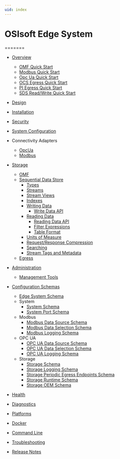 ```yaml
---
uid: index
---
```


# OSIsoft Edge System

=======

- [Overview](xref:edgeSystemOverview)
  - [OMF Quick Start](xref:omfQuickStart)
  - [Modbus Quick Start](xref:modbusQuickStart)
  - [Opc Ua Quick Start](xref:opcUaQuickStart)
  - [OCS Egress Quick Start](xref:ocsEgressQuickStart)
  - [PI Egress Quick Start](xref:piEgressQuickStart)
  - [SDS Read/Write Quick Start](xref:sdsQuickStart)
- [Design](xref:scalePerformance)
- [Installation](xref:installationOverview)
- [Security](xref:security)
- [System Configuration](xref:edgeSystemConfiguration)
- Connectivity Adapters
  - [OpcUa](xref:opcUaOverview)
  - [Modbus](xref:modbusOverview)
- [Storage](xref:)
  - [OMF](xref:omfOverview)
  - [Sequential Data Store](xref:sdsOverview)
    - [Types](xref:sdsTypes)
    - [Streams](xref:sdsStreams)
    - [Stream Views](xref:sdsStreamViews)
    - [Indexes](xref:sdsIndexes)
    - [Writing Data](xref:sdsWritingData)
      - [Write Data API](xref:sdsWritingDataApi)
    - [Reading Data](xref:sdsReadingData)
      - [Reading Data API](xref:sdsReadingDataApi)
      - [Filter Expressions](xref:sdsFilterExpressions)
      - [Table Format](xref:sdsTableFormat)
    - [Units of Measure](xref:unitsOfMeasure)
    - [Request/Response Compression](xref:sdsCompression)
    - [Searching](xref:sdsSearching)
    - [Stream Tags and Metadata](xref:sdsStreamExtra)
  - [Egress](xref:egress)
- [Administration](xref:edgeSystemAdministration)
  - [Management Tools](xref:managementTools)
- [Configuration Schemas](xref:configurationSchemaList)

  - [Edge System Schema](xref:edge_system_schema)
  - System
    - [System Schema](xref:system_schema)
    - [System Port Schema](xref:system_Port_schema)
  - Modbus
    - [Modbus Data Source Schema](xref:modbus_DataSource_schema)
    - [Modbus Data Selection Schema](xref:modbus_DataSelection_schema)
    - [Modbus Logging Schema](xref:modbus_Logging_schema)
  - OPC UA
    - [OPC UA Data Source Schema](xref:opcUa_DataSource_Schema)
    - [OPC UA Data Selection Schema](xref:opcUa_DataSelection_schema)
    - [OPC UA Logging Schema](xref:opcUa_Logging_schema)
  - Storage
    - [Storage Schema](xref:storage_schema)
    - [Storage Logging Schema](xref:Storage_Logging_schema)
    - [Storage Periodic Egress Endpoints Schema](xref:storage_PeriodicEgressEndpoints_schema)
    - [Storage Runtime Schema](xref:storage_Runtime_schema)
    - [Storage OEM Schema](xref:storage_OEM_schema)
- [Health](xref:edgeSystemHealth)
- [Diagnostics](xref:edgeSystemDiagnostics)
- [Platforms](xref:linuxWindows)
- [Docker](xref:edgeDocker)
- [Command Line](xref:commandLine)
- [Troubleshooting](xref:troubleShooting)
- [Release Notes](xref:releaseNotes)
